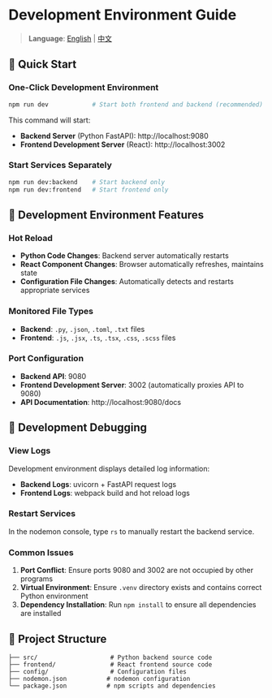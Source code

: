 # Development Environment Guide

> **Language**: [English](https://github.com/Kineviz/graphxr-database-proxy/blob/main/doc/DEV_GUIDE.md) | [中文](https://github.com/Kineviz/graphxr-database-proxy/blob/main/doc/DEV_GUIDE.zh.md)

## 🚀 Quick Start

### One-Click Development Environment
```bash
npm run dev            # Start both frontend and backend (recommended)
```
This command will start:
- **Backend Server** (Python FastAPI): http://localhost:9080
- **Frontend Development Server** (React): http://localhost:3002

### Start Services Separately
```bash
npm run dev:backend    # Start backend only
npm run dev:frontend   # Start frontend only
```


## 🔧 Development Environment Features

### Hot Reload
- **Python Code Changes**: Backend server automatically restarts
- **React Component Changes**: Browser automatically refreshes, maintains state
- **Configuration File Changes**: Automatically detects and restarts appropriate services

### Monitored File Types
- **Backend**: `.py`, `.json`, `.toml`, `.txt` files
- **Frontend**: `.js`, `.jsx`, `.ts`, `.tsx`, `.css`, `.scss` files

### Port Configuration
- **Backend API**: 9080
- **Frontend Development Server**: 3002 (automatically proxies API to 9080)
- **API Documentation**: http://localhost:9080/docs

## 🐛 Development Debugging

### View Logs
Development environment displays detailed log information:
- **Backend Logs**: uvicorn + FastAPI request logs
- **Frontend Logs**: webpack build and hot reload logs

### Restart Services
In the nodemon console, type `rs` to manually restart the backend service.

### Common Issues
1. **Port Conflict**: Ensure ports 9080 and 3002 are not occupied by other programs
2. **Virtual Environment**: Ensure `.venv` directory exists and contains correct Python environment
3. **Dependency Installation**: Run `npm install` to ensure all dependencies are installed

## 📁 Project Structure
```
├── src/                    # Python backend source code
├── frontend/               # React frontend source code
├── config/                 # Configuration files
├── nodemon.json           # nodemon configuration
└── package.json           # npm scripts and dependencies
```